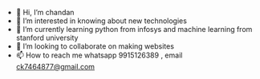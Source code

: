 - 👋 Hi, I’m chandan
- 👀 I’m interested in knowing about new technologies
- 🌱 I’m currently learning python from infosys and machine learning from stanford university
- 💞️ I’m looking to collaborate on making websites 
- 📫 How to reach me whatsapp 9915126389 , email ck7464877@gmail.com

<!---
chandanp2/chandanp2 is a ✨ special ✨ repository because its `README.md` (this file) appears on your GitHub profile.
You can click the Preview link to take a look at your changes.
--->
